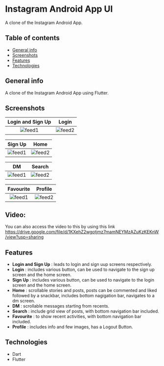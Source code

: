 # Instagram Android App UI 
A clone of the Instagram Android App.

## Table of contents
* [General info](#general-info)
* [Screenshots](#screenshots)
* [Features](#features)
* [Technologies](#technologies)

## General info
A clone of the Instagram Android App using Flutter.

## Screenshots

 Login and Sign Up           |  Login
 :-------------------------:|:-------------------------:
![feed1](https://github.com/sweeya2/Insta-UI/blob/master/screenshots/login%20and%20signup.png)|![feed2](https://github.com/sweeya2/Insta-UI/blob/master/screenshots/login.png)

Sign Up           |  Home
 :-------------------------:|:-------------------------:
![feed1](https://github.com/sweeya2/Insta-UI/blob/master/screenshots/sign%20up.png)|![feed2](https://github.com/sweeya2/Insta-UI/blob/master/screenshots/home.png)

DM           |  Search
 :-------------------------:|:-------------------------:
![feed1](https://github.com/sweeya2/Insta-UI/blob/master/screenshots/dm.png)|![feed2](https://github.com/sweeya2/Insta-UI/blob/master/screenshots/search.png)

Favourite           |  Profile
 :-------------------------:|:-------------------------:
![feed1](https://github.com/sweeya2/Insta-UI/blob/master/screenshots/favourite.png)|![feed2](https://github.com/sweeya2/Insta-UI/blob/master/screenshots/profile.png)


## Video: 
You can also access the video to this by using this link https://drive.google.com/file/d/1KXehZ2wgotjmz7mamNEYMzAZuKzKEKnW/view?usp=sharing

## Features
* **Login and Sign Up** : leads to login and sign uup screens respectively.
* **Login** : includes various button, can be used to navigate to the sign up screen and the home screen.
* **Sign Up** : includes various button, can be used to navigate to the login screen and the home screen.
* **Home** : scrollable stories and posts, posts can be commented and liked followed by a snackbar, includes bottom nagigation bar, navigates to a dm screen.
* **DM** : scrollable messages starting from recents.
* **Search** : include grid view of posts, with bottom navigation bar included.
* **Favourite** : to show recent activities, with bottom navigation bar included.
* **Profile** : includes info and few images, has a Logout Button.

## Technologies
* Dart
* Flutter
